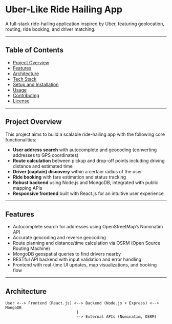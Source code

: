 # Uber-Like Ride Hailing App

A full-stack ride-hailing application inspired by Uber, featuring geolocation, routing, ride booking, and driver matching.

---

## Table of Contents

- [Project Overview](#project-overview)
- [Features](#features)
- [Architecture](#architecture)
- [Tech Stack](#tech-stack)
- [Setup and Installation](#setup-and-installation)
- [Usage](#usage)
- [Contributing](#contributing)
- [License](#license)

---

## Project Overview

This project aims to build a scalable ride-hailing app with the following core functionalities:

- **User address search** with autocomplete and geocoding (converting addresses to GPS coordinates)
- **Route calculation** between pickup and drop-off points including driving distance and estimated time
- **Driver (captain) discovery** within a certain radius of the user
- **Ride booking** with fare estimation and status tracking
- **Robust backend** using Node.js and MongoDB, integrated with public mapping APIs
- **Responsive frontend** built with React.js for an intuitive user experience

---

## Features

- Autocomplete search for addresses using OpenStreetMap’s Nominatim API
- Accurate geocoding and reverse geocoding
- Route planning and distance/time calculation via OSRM (Open Source Routing Machine)
- MongoDB geospatial queries to find drivers nearby
- RESTful API backend with input validation and error handling
- Frontend with real-time UI updates, map visualizations, and booking flow

---

## Architecture

```plaintext
User <--> Frontend (React.js) <--> Backend (Node.js + Express) <--> MongoDB
                               |
                               --> External APIs (Nominatim, OSRM)
```

